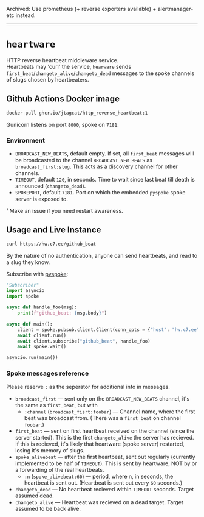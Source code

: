 Archived: Use prometheus (+ reverse exporters available) + alertmanager-etc instead.

***

# `heartware`
HTTP reverse heartbeat middleware service.  
Heartbeats may 'curl' the service, `hearware` sends `first_beat`/`changeto_alive`/`changeto_dead` messages to the spoke channels of slugs chosen by heartbeaters.

## Github Actions Docker image
```sh
docker pull ghcr.io/jtagcat/http_reverse_heartbeat:1
```
Gunicorn listens on port `8000`, spoke on `7181`.

### Environment

 - `BROADCAST_NEW_BEATS`, default empty. If set, all `first_beat` messages will be broadcasted to the channel `BROADCAST_NEW_BEATS` as `broadcast_first:slug`. This acts as a discovery channel for other channels.
 - `TIMEOUT`, default `120`, in seconds. Time to wait since last beat till death is announced (`changeto_dead`).
 - `SPOKEPORT`, default `7181`. Port on which the embedded `pyspoke` spoke server is exposed to.

¹ Make an issue if you need restart awareness.

## Usage and Live Instance
```sh
curl https://hw.c7.ee/github_beat
```

By the nature of no authentication, anyone can send heartbeats, and read to a slug they know.

Subscribe with [pyspoke](https://gitlab.com/samflam/pyspoke):
```py
"Subscriber"
import asyncio
import spoke

async def handle_foo(msg):
    print(f"github_beat: {msg.body}")

async def main():
    client = spoke.pubsub.client.Client(conn_opts = {"host": "hw.c7.ee"})
    await client.run()
    await client.subscribe("github_beat", handle_foo)
    await spoke.wait()

asyncio.run(main())
```

### Spoke messages reference
Please reserve `:` as the seperator for additional info in messages.

 - `broadcast_first` — sent only on the `BROADCAST_NEW_BEATS` channel, it's the same as `first_beat`, but with 
   - `:channel` (`broadcast_fisrt:foobar`) — Channel name, where the first beat was broadcast from. (There was a `first_beat` on channel `foobar`.)
 - `first_beat` — sent on first heartbeat received on the channel (since the server started). This is the first `changeto_alive` the server has recieved. If this is recieved, it's likely that heartware (spoke server) restarted, losing it's memory of slugs.
 - `spoke_alivebeat` — after the first heartbeat, sent out regularly (currently implemented to be half of `TIMEOUT`). This is sent by heartware, NOT by or a forwarding of the real heartbeats.
   - `:n` (`spoke_alivebeat:60`) — period, where n, in seconds, the heartbeat is sent out. (Heartbeat is sent out every `60` seconds.)
 - `changeto_dead` — No heartbeat recieved within `TIMEOUT` seconds. Target assumed dead.
 - `changeto_alive` — Heartbeat was recieved on a dead target. Target assumed to be back alive.

